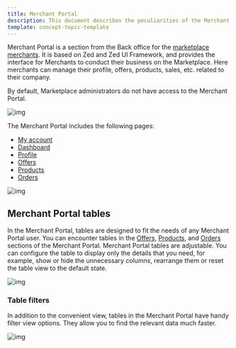 ```yaml
---
title: Merchant Portal
description: This document describes the peculiarities of the Merchant Portal application.
template: concept-topic-template
---
```


Merchant Portal is a section from the Back office for the [marketplace merchants](/docs/marketplace/user/features/{{site.version}}/marketplace-merchant-feature-overview/marketplace-merchant-feature-overview.html). It is based on Zed and Zed UI Framework, and provides the interface for Merchants to conduct their business on the Marketplace. Here merchants can manage their profile, offers, products, sales, etc. related to their company.


By default, Marketplace administrators do not have access to the Merchant Portal.

![img](https://spryker.s3.eu-central-1.amazonaws.com/docs/Marketplace/user+guides/Intro+to+the+Spryker+Marketplace/Merchant+Portal/merchant-portal-zed-ui-framework.png)

The Merchant Portal includes the following pages:

- [My account](/docs/marketplace/user/merchant-portal-user-guides/{{site.version}}/my-account/managing-account-details-and-settings.html)
- [Dashboard](/docs/marketplace/user/merchant-portal-user-guides/{{site.version}}/dashboard/managing-merchants-performance-data.html)
- [Profile](/docs/marketplace/user/merchant-portal-user-guides/{{site.version}}/profile/editing-merchants-profile-details.html)
- [Offers](/docs/marketplace/user/merchant-portal-user-guides/{{site.version}}/offers/managing-product-offers.html)
- [Products](/docs/marketplace/user/merchant-portal-user-guides/{{site.version}}/products/abstract-products/creating-marketplace-abstract-product.html)
- [Orders](/docs/marketplace/user/merchant-portal-user-guides/{{site.version}}/orders/managing-merchant-orders.html)

![img](https://spryker.s3.eu-central-1.amazonaws.com/docs/Marketplace/user+guides/Intro+to+the+Spryker+Marketplace/Merchant+Portal/merchant-portal.gif)

## Merchant Portal tables

In the Merchant Portal, tables are designed to fit the needs of any Merchant Portal user.
You can encounter tables in the [Offers](/docs/marketplace/user/merchant-portal-user-guides/{{site.version}}/offers/managing-product-offers.html), [Products](/docs/marketplace/user/merchant-portal-user-guides/{{site.version}}/products/abstract-products/creating-marketplace-abstract-product.html), and [Orders](/docs/marketplace/user/merchant-portal-user-guides/{{site.version}}/orders/managing-merchant-orders.html) sections of the Merchant Portal.
Merchant Portal tables are adjustable. You can configure the table to display only the details that you need, for example, show or hide the unnecessary columns, rearrange them or reset the table view to the default state.

![img](https://spryker.s3.eu-central-1.amazonaws.com/docs/Marketplace/user+guides/Intro+to+the+Spryker+Marketplace/Merchant+Portal/merchant-portal-table-view.gif)

### Table filters
In addition to the convenient view, tables in the Merchant Portal have handy filter view options. They allow you to find the relevant data much faster.

![img](https://spryker.s3.eu-central-1.amazonaws.com/docs/Marketplace/user+guides/Intro+to+the+Spryker+Marketplace/Merchant+Portal/merchant-portal-table-filter.gif)